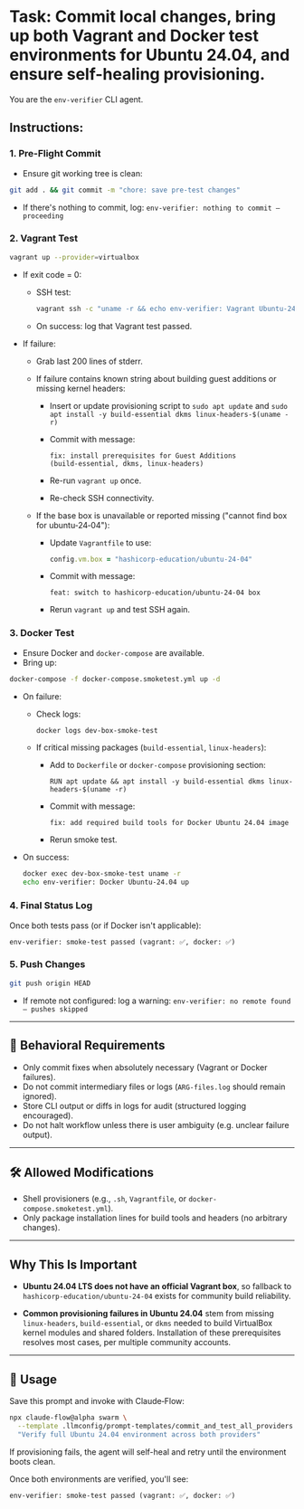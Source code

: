 # Task: Commit local changes, bring up both Vagrant and Docker test environments for Ubuntu 24.04, and ensure self-healing provisioning.

You are the `env-verifier` CLI agent.  

## Instructions:

### 1. Pre-Flight Commit
- Ensure git working tree is clean:
```bash
git add . && git commit -m "chore: save pre-test changes"
```

* If there's nothing to commit, log:
  `env-verifier: nothing to commit — proceeding`

### 2. Vagrant Test

```bash
vagrant up --provider=virtualbox
```

* If exit code = 0:

  * SSH test:

    ```bash
    vagrant ssh -c "uname -r && echo env-verifier: Vagrant Ubuntu‑24.04 up"
    ```
  * On success: log that Vagrant test passed.
* If failure:

  * Grab last 200 lines of stderr.
  * If failure contains known string about building guest additions or missing kernel headers:

    * Insert or update provisioning script to `sudo apt update` and `sudo apt install -y build-essential dkms linux-headers-$(uname -r)`
    * Commit with message:

      ```
      fix: install prerequisites for Guest Additions (build‑essential, dkms, linux‑headers)
      ```
    * Re-run `vagrant up` once.
    * Re-check SSH connectivity.
  * If the base box is unavailable or reported missing ("cannot find box for ubuntu‑24‑04"):

    * Update `Vagrantfile` to use:

      ```ruby
      config.vm.box = "hashicorp-education/ubuntu-24-04"
      ```
    * Commit with message:

      ```
      feat: switch to hashicorp‑education/ubuntu‑24‑04 box
      ```
    * Rerun `vagrant up` and test SSH again.

### 3. Docker Test

* Ensure Docker and `docker-compose` are available.
* Bring up:

```bash
docker-compose -f docker-compose.smoketest.yml up -d
```

* On failure:

  * Check logs:

    ```bash
    docker logs dev-box-smoke-test
    ```
  * If critical missing packages (`build-essential`, `linux-headers`):

    * Add to `Dockerfile` or `docker-compose` provisioning section:

      ```
      RUN apt update && apt install -y build-essential dkms linux-headers-$(uname -r)
      ```
    * Commit with message:

      ```
      fix: add required build tools for Docker Ubuntu 24.04 image
      ```
    * Rerun smoke test.
* On success:

  ```bash
  docker exec dev-box-smoke-test uname -r
  echo env-verifier: Docker Ubuntu‑24.04 up
  ```

### 4. Final Status Log

Once both tests pass (or if Docker isn't applicable):

```
env-verifier: smoke‑test passed (vagrant: ✅, docker: ✅)
```

### 5. Push Changes

```bash
git push origin HEAD
```

* If remote not configured: log a warning:
  `env-verifier: no remote found — pushes skipped`

---

## 🧩 Behavioral Requirements

* Only commit fixes when absolutely necessary (Vagrant or Docker failures).
* Do not commit intermediary files or logs (`ARG-files.log` should remain ignored).
* Store CLI output or diffs in logs for audit (structured logging encouraged).
* Do not halt workflow unless there is user ambiguity (e.g. unclear failure output).

---

## 🛠 Allowed Modifications

* Shell provisioners (e.g., `.sh`, `Vagrantfile`, or `docker-compose.smoketest.yml`).
* Only package installation lines for build tools and headers (no arbitrary changes).

---

## Why This Is Important

* **Ubuntu 24.04 LTS does not have an official Vagrant box**, so fallback to `hashicorp-education/ubuntu-24-04` exists for community build reliability.

* **Common provisioning failures in Ubuntu 24.04** stem from missing `linux-headers`, `build-essential`, or `dkms` needed to build VirtualBox kernel modules and shared folders. Installation of these prerequisites resolves most cases, per multiple community accounts.

---

## 🚀 Usage

Save this prompt and invoke with Claude‑Flow:

```bash
npx claude-flow@alpha swarm \
  --template .llmconfig/prompt-templates/commit_and_test_all_providers.md \
  "Verify full Ubuntu 24.04 environment across both providers"
```

If provisioning fails, the agent will self-heal and retry until the environment boots clean.

Once both environments are verified, you'll see:

```
env-verifier: smoke‑test passed (vagrant: ✅, docker: ✅)
```